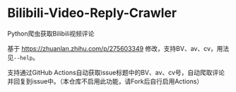 # Bilibili-Video-Reply-Crawler
Python爬虫获取Bilibili视频评论

基于 https://zhuanlan.zhihu.com/p/275603349 修改，支持BV、av、cv，用法见`--help`。

支持通过GitHub Actions自动获取issue标题中的BV、av、cv号，自动爬取评论并回复到issue中。（本仓库不启用此功能，请Fork后自行启用Actions）
